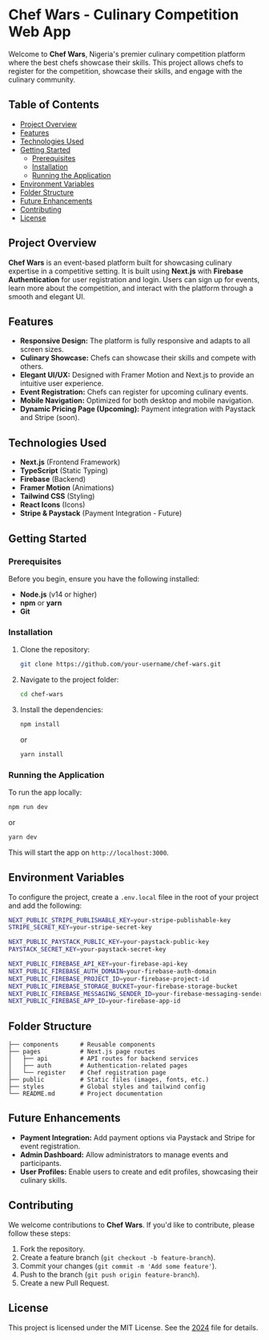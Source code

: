 
# Chef Wars - Culinary Competition Web App

Welcome to **Chef Wars**, Nigeria's premier culinary competition platform where the best chefs showcase their skills. This project allows chefs to register for the competition, showcase their skills, and engage with the culinary community.

## Table of Contents

- [Project Overview](#project-overview)
- [Features](#features)
- [Technologies Used](#technologies-used)
- [Getting Started](#getting-started)
  - [Prerequisites](#prerequisites)
  - [Installation](#installation)
  - [Running the Application](#running-the-application)
- [Environment Variables](#environment-variables)
- [Folder Structure](#folder-structure)
- [Future Enhancements](#future-enhancements)
- [Contributing](#contributing)
- [License](#license)

## Project Overview

**Chef Wars** is an event-based platform built for showcasing culinary expertise in a competitive setting. It is built using **Next.js** with **Firebase Authentication** for user registration and login. Users can sign up for events, learn more about the competition, and interact with the platform through a smooth and elegant UI.

## Features


- **Responsive Design:** The platform is fully responsive and adapts to all screen sizes.
- **Culinary Showcase:** Chefs can showcase their skills and compete with others.
- **Elegant UI/UX:** Designed with Framer Motion and Next.js to provide an intuitive user experience.
- **Event Registration:** Chefs can register for upcoming culinary events.
- **Mobile Navigation:** Optimized for both desktop and mobile navigation.
- **Dynamic Pricing Page (Upcoming):** Payment integration with Paystack and Stripe (soon).

## Technologies Used

- **Next.js** (Frontend Framework)
- **TypeScript** (Static Typing)
- **Firebase** (Backend)
- **Framer Motion** (Animations)
- **Tailwind CSS** (Styling)
- **React Icons** (Icons)
- **Stripe & Paystack** (Payment Integration - Future)

## Getting Started

### Prerequisites

Before you begin, ensure you have the following installed:

- **Node.js** (v14 or higher)
- **npm** or **yarn**
- **Git**

### Installation

1. Clone the repository:
   ```bash
   git clone https://github.com/your-username/chef-wars.git
   ```

2. Navigate to the project folder:
   ```bash
   cd chef-wars
   ```

3. Install the dependencies:
   ```bash
   npm install
   ```
   or
   ```bash
   yarn install
   ```

### Running the Application

To run the app locally:

```bash
npm run dev
```
or
```bash
yarn dev
```

This will start the app on `http://localhost:3000`.

## Environment Variables

To configure the project, create a `.env.local` filee in the root of your project and add the following:

```bash
NEXT_PUBLIC_STRIPE_PUBLISHABLE_KEY=your-stripe-publishable-key
STRIPE_SECRET_KEY=your-stripe-secret-key

NEXT_PUBLIC_PAYSTACK_PUBLIC_KEY=your-paystack-public-key
PAYSTACK_SECRET_KEY=your-paystack-secret-key

NEXT_PUBLIC_FIREBASE_API_KEY=your-firebase-api-key
NEXT_PUBLIC_FIREBASE_AUTH_DOMAIN=your-firebase-auth-domain
NEXT_PUBLIC_FIREBASE_PROJECT_ID=your-firebase-project-id
NEXT_PUBLIC_FIREBASE_STORAGE_BUCKET=your-firebase-storage-bucket
NEXT_PUBLIC_FIREBASE_MESSAGING_SENDER_ID=your-firebase-messaging-sender-id
NEXT_PUBLIC_FIREBASE_APP_ID=your-firebase-app-id
```

## Folder Structure

```
├── components      # Reusable components
├── pages           # Next.js page routes
│   ├── api         # API routes for backend services
│   ├── auth        # Authentication-related pages
│   └── register    # Chef registration page
├── public          # Static files (images, fonts, etc.)
├── styles          # Global styles and tailwind config
└── README.md       # Project documentation
```

## Future Enhancements

- **Payment Integration:** Add payment options via Paystack and Stripe for event registration.
- **Admin Dashboard:** Allow administrators to manage events and participants.
- **User Profiles:** Enable users to create and edit profiles, showcasing their culinary skills.

## Contributing

We welcome contributions to **Chef Wars**. If you'd like to contribute, please follow these steps:

1. Fork the repository.
2. Create a feature branch (`git checkout -b feature-branch`).
3. Commit your changes (`git commit -m 'Add some feature'`).
4. Push to the branch (`git push origin feature-branch`).
5. Create a new Pull Request.

## License

This project is licensed under the MIT License. See the [2024](cheffy) file for details.
